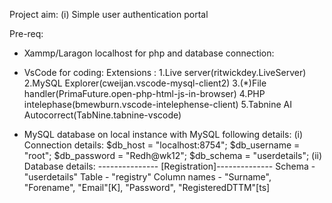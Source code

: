 Project aim:
(i) Simple user authentication portal

Pre-req:
 * Xammp/Laragon localhost for php and database connection:
 
 * VsCode for coding:
    Extensions : 
      1.Live server(ritwickdey.LiveServer)
      2.MySQL Explorer(cweijan.vscode-mysql-client2)
      3.(*)File handler(PrimaFuture.open-php-html-js-in-browser)
      4.PHP intelephase(bmewburn.vscode-intelephense-client)
      5.Tabnine AI Autocorrect(TabNine.tabnine-vscode)
      
 * MySQL database on local instance with MySQL following details:
    (i) Connection details:
          $db_host = "localhost:8754";
          $db_username = "root";
          $db_password = "Redh@wk12";
          $db_schema = "userdetails";
   (ii) Database details: --------------- [Registration]--------------
          Schema - "userdetails"
          Table - "registry"
          Column names - "Surname", "Forename", "Email"[K], "Password", "RegisteredDTTM"[ts]
  
